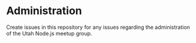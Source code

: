 # Administration
Create issues in this repository for any issues regarding the administration of the Utah Node.js meetup group.
